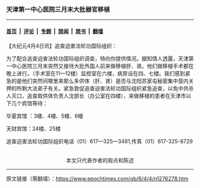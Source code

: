 ### 天津第一中心医院三月末大批器官移植

---

#### [首页](../../../..?n1276278) &nbsp;|&nbsp; [评论](../../../../../epoch-comment?n1276278) &nbsp;|&nbsp; [专题](../../../../../epoch-special?n1276278) &nbsp;|&nbsp; [禁闻](../../../../../epoch-news?n1276278) &nbsp;|&nbsp; [禁书](../../../../../books?n1276278) &nbsp;|&nbsp; [翻墙](https://github.com/gfw-breaker/nogfw/blob/master/README.md?n1276278)


<div class="post_content" id="artbody" itemprop="articleBody">
 <!-- article content begin -->
 <p>
  【大纪元4月4日讯】追查迫害法轮功国际组织：
 </p>
 <p>
  为了配合追查迫害法轮功国际组织调查，特向你提供情况。据知情人透露，天津第一中心医院三月末突然又接待大批外国人前来做移植肝、肾。他们做移植手术都在晚上进行。（手术室在11—12楼）监控室在六楼，病房设在四、七楼。我们感到紧急的是他们突然间哪里来那么多供体（肝、肾）是否与沈阳苏家屯秘密集中营内关押的所剩大法弟子有关。紧急敦促追查迫害法轮功国际组织紧急追查，以免中共杀人灭口，追查取供体负责人沈部长（办公室在四楼），来做移植的患者在天津市以下几个宾馆等待：
 </p>
 <p>
  华夏宾馆 ：3楼、4楼、5楼、6楼
 </p>
 <p>
  天财宾馆：24楼、25楼
 </p>
 <p>
  追查迫害法轮功国际组织电话（01）617—325—3481,传真（01）617-325-8729
  <font color="#ffffff">
   (http://www.dajiyuan.com)
  </font>
  <br/>
  <center>
   <font class="GY13">
    本文只代表作者的观点和陈述
   </font>
  </center>
 </p>
 <!-- article content end -->
 <div id="below_article_ad">
 </div>
</div>


---

原文链接（需翻墙）：https://www.epochtimes.com/gb/6/4/4/n1276278.htm